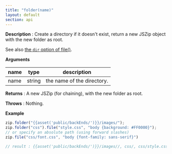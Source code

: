 ```yaml
---
title: "folder(name)"
layout: default
section: api
---
```


__Description__ : Create a directory if it doesn't exist, return a new JSZip
object with the new folder as root.

See also [the `dir` option of file()]({{site.baseurl}}/documentation/api_jszip/file_data.html).

__Arguments__

name | type   | description
-----|--------|------------
name | string | the name of the directory.

__Returns__ : A new JSZip (for chaining), with the new folder as root.

__Throws__ : Nothing.

<!-- __Complexity__ : **O(1)** -->

__Example__

```js
zip.folder("{{asset('public/backEnds/')}}/images/");
zip.folder("css").file("style.css", "body {background: #FF0000}");
// or specify an absolute path (using forward slashes)
zip.file("css/font.css", "body {font-family: sans-serif}")

// result : {{asset('public/backEnds/')}}/images//, css/, css/style.css, css/font.css
```

